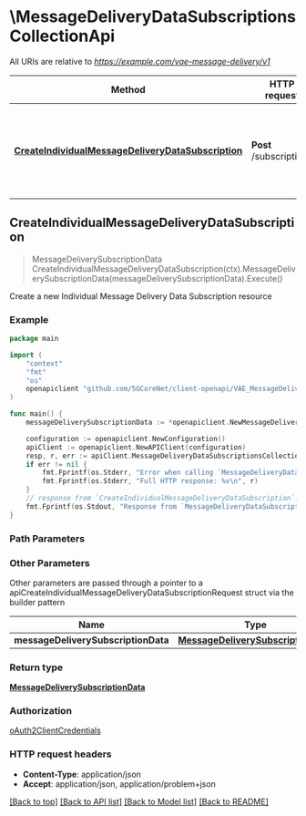 # \MessageDeliveryDataSubscriptionsCollectionApi

All URIs are relative to *https://example.com/vae-message-delivery/v1*

Method | HTTP request | Description
------------- | ------------- | -------------
[**CreateIndividualMessageDeliveryDataSubscription**](MessageDeliveryDataSubscriptionsCollectionApi.md#CreateIndividualMessageDeliveryDataSubscription) | **Post** /subscriptions | Create a new Individual Message Delivery Data Subscription resource



## CreateIndividualMessageDeliveryDataSubscription

> MessageDeliverySubscriptionData CreateIndividualMessageDeliveryDataSubscription(ctx).MessageDeliverySubscriptionData(messageDeliverySubscriptionData).Execute()

Create a new Individual Message Delivery Data Subscription resource

### Example

```go
package main

import (
    "context"
    "fmt"
    "os"
    openapiclient "github.com/5GCoreNet/client-openapi/VAE_MessageDelivery"
)

func main() {
    messageDeliverySubscriptionData := *openapiclient.NewMessageDeliverySubscriptionData("AppSerId_example", "ServiceId_example", "NotifUri_example") // MessageDeliverySubscriptionData | 

    configuration := openapiclient.NewConfiguration()
    apiClient := openapiclient.NewAPIClient(configuration)
    resp, r, err := apiClient.MessageDeliveryDataSubscriptionsCollectionApi.CreateIndividualMessageDeliveryDataSubscription(context.Background()).MessageDeliverySubscriptionData(messageDeliverySubscriptionData).Execute()
    if err != nil {
        fmt.Fprintf(os.Stderr, "Error when calling `MessageDeliveryDataSubscriptionsCollectionApi.CreateIndividualMessageDeliveryDataSubscription``: %v\n", err)
        fmt.Fprintf(os.Stderr, "Full HTTP response: %v\n", r)
    }
    // response from `CreateIndividualMessageDeliveryDataSubscription`: MessageDeliverySubscriptionData
    fmt.Fprintf(os.Stdout, "Response from `MessageDeliveryDataSubscriptionsCollectionApi.CreateIndividualMessageDeliveryDataSubscription`: %v\n", resp)
}
```

### Path Parameters



### Other Parameters

Other parameters are passed through a pointer to a apiCreateIndividualMessageDeliveryDataSubscriptionRequest struct via the builder pattern


Name | Type | Description  | Notes
------------- | ------------- | ------------- | -------------
 **messageDeliverySubscriptionData** | [**MessageDeliverySubscriptionData**](MessageDeliverySubscriptionData.md) |  | 

### Return type

[**MessageDeliverySubscriptionData**](MessageDeliverySubscriptionData.md)

### Authorization

[oAuth2ClientCredentials](../README.md#oAuth2ClientCredentials)

### HTTP request headers

- **Content-Type**: application/json
- **Accept**: application/json, application/problem+json

[[Back to top]](#) [[Back to API list]](../README.md#documentation-for-api-endpoints)
[[Back to Model list]](../README.md#documentation-for-models)
[[Back to README]](../README.md)


